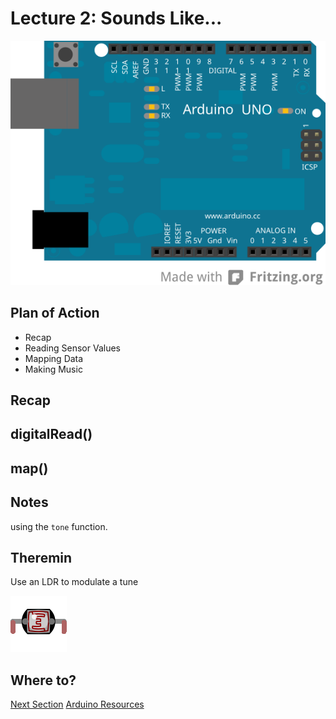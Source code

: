 # Lecture 2: Sounds Like...
![Arduino Uno](img/uno.svg "Arduino Uno")

## Plan of Action

 - Recap
 - Reading Sensor Values
 - Mapping Data
 - Making Music

## Recap

## digitalRead()

## map()

## Notes

using the `tone` function.

## Theremin

Use an LDR to modulate a tune

![LR](img/ldr.png "LDR")


## Where to?

<a href="mdwiki.html#!transistors.md" class="btn btn-primary"> Next Section</a> <a href="https://domhnallohanlon.github.io/arduinonotes" class="btn btn-success"> Arduino Resources</a>